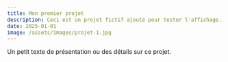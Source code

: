 ```yaml
---
title: Mon premier projet
description: Ceci est un projet fictif ajouté pour tester l'affichage.
date: 2025-01-01
image: /assets/images/projet-1.jpg
---
```


Un petit texte de présentation ou des détails sur ce projet.
